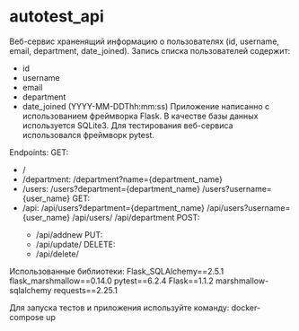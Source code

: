 # autotest_api

Веб-сервис храненящий информацию о пользователях (id, username, email, department, date_joined).
Запись списка пользователей содержит:
- id
- username
- email
- department 
- date_joined (YYYY-MM-DDThh:mm:ss)
Приложение написанно с использованием фреймворка Flask.
В качестве базы данных используется SQLite3.
Для тестирования веб-сервиса использовался фреймворк pytest.

Endpoints:
GET:
- / 
- /department:
  /department?name={department_name}
- /users:
  /users?department={department_name}
  /users?username={user_name}
GET:
- /api:
  /api/users?department={department_name}
  /api/users?username={user_name}
  /api/users/<id>
  /api/department
POST:
  - /api/addnew
PUT:
  - /api/update/<id>
DELETE:
  - /api/delete/<id>

Использованные библиотеки:
Flask_SQLAlchemy==2.5.1
flask_marshmallow==0.14.0
pytest==6.2.4
Flask==1.1.2
marshmallow-sqlalchemy
requests==2.25.1

Для запуска тестов и приложения используйте команду:
docker-compose up



